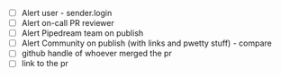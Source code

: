 - [ ]  Alert user - sender.login
- [ ]  Alert on-call PR reviewer
- [ ]  Alert Pipedream team on publish
- [ ]  Alert Community on publish (with links and pwetty stuff) - compare
- [ ]  github handle of whoever merged the pr
- [ ]  link to the pr
